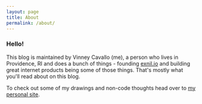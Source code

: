 ```yaml
---
layout: page
title: About
permalink: /about/
---
```


### Hello!

This blog is maintained by Vinney Cavallo (me), a person who lives in Providence, RI and does a bunch of things - founding [exnil.io](http://exnil.io) and building great internet products being some of those things. That's mostly what you'll read about on this blog. 

To check out some of my drawings and non-code thoughts head over to [my personal site](http://vinneycavallo.com/).
